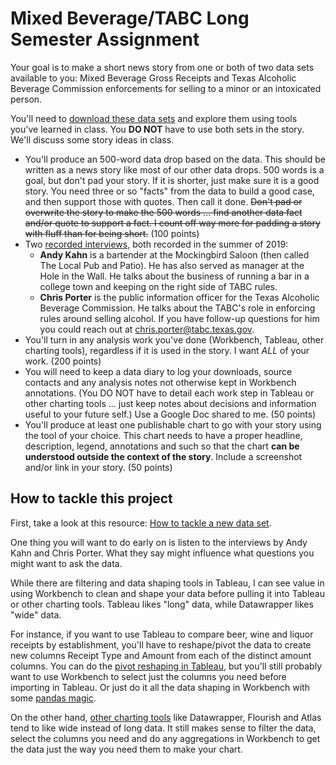 # Mixed Beverage/TABC Long Semester Assignment

Your goal is to make a short news story from one or both of two data sets available to you: Mixed Beverage Gross Receipts and Texas Alcoholic Beverage Commission enforcements for selling to a minor or an intoxicated person.

You'll need to [download these data sets](README.md) and explore them using tools you've learned in class. You **DO NOT** have to use both sets in the story. We'll discuss some story ideas in class.

- You'll produce an 500-word data drop based on the data. This should be written as a news story like most of our other data drops. 500 words is a goal, but don't pad your story. If it is shorter, just make sure it is a good story. You need three or so "facts" from the data to build a good case, and then support those with quotes. Then call it done. ~~Don't pad or overwrite the story to make the 500 words ... find another data fact and/or quote to support a fact. I count off way more for padding a story with fluff than for being short.~~ (100 points)
- Two [recorded interviews](https://drive.google.com/open?id=1JfH1BKvyjrN9AT_4TFIt7rTRD2sOPCgV), both recorded in the summer of 2019:
  - **Andy Kahn** is a bartender at the Mockingbird Saloon (then called The Local Pub and Patio). He has also served as manager at the Hole in the Wall. He talks about the business of running a bar in a college town and keeping on the right side of TABC rules.
  - **Chris Porter** is the public information officer for the Texas Alcoholic Beverage Commission. He talks about the TABC's role in enforcing rules around selling alcohol. If you have follow-up questions for him you could reach out at <chris.porter@tabc.texas.gov>.
- You'll turn in any analysis work you've done (Workbench, Tableau, other charting tools), regardless if it is used in the story. I want _ALL_ of your work. (200 points)
- You will need to keep a data diary to log your downloads, source contacts and any analysis notes not otherwise kept in Workbench annotations. (You DO NOT have to detail each work step in Tableau or other charting tools ... just keep notes about decisions and information useful to your future self.) Use a Google Doc shared to me. (50 points)
- You'll produce at least one publishable chart to go with your story using the tool of your choice. This chart needs to have a proper headline, description, legend, annotations and such so that the chart **can be understood outside the context of the story**. Include a screenshot and/or link in your story. (50 points)

## How to tackle this project

First, take a look at this resource: [How to tackle a new data set](https://docs.google.com/document/d/1ql3NcPihfTsWb5qFxWIxthybpSvFh_cAcPuMi1McM_0/edit).

One thing you will want to do early on is listen to the interviews by Andy Kahn and Chris Porter. What they say might influence what questions you might want to ask the data.

While there are filtering and data shaping tools in Tableau, I can see value in using Workbench to clean and shape your data before pulling it into Tableau or other charting tools. Tableau likes "long" data, while Datawrapper likes "wide" data.

For instance, if you want to use Tableau to compare beer, wine and liquor receipts by establishment, you'll have to reshape/pivot the data to create new columns Receipt Type and Amount from each of the distinct amount columns. You can do the [pivot reshaping in Tableau](https://docs.google.com/document/d/1pSdQheJsPggz-K_5qKu2xj4R94swupyhFXfcum3hfeM/edit), but you'll still probably want to use Workbench to select just the columns you need before importing in Tableau. Or just do it all the data shaping in Workbench with some [pandas magic](https://github.com/utdata/rwd-workbench#reshaping-with-melt).

On the other hand, [other charting tools](https://docs.google.com/document/d/1ql3NcPihfTsWb5qFxWIxthybpSvFh_cAcPuMi1McM_0/edit) like Datawrapper, Flourish and Atlas tend to like wide instead of long data. It still makes sense to filter the data, select the columns you need and do any aggregations in Workbench to get the data just the way you need them to make your chart.
